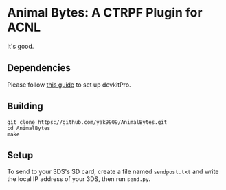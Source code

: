 # Animal Bytes: A CTRPF Plugin for ACNL
It's good.

## Dependencies
Please follow [this guide](https://devkitpro.org/wiki/Getting_Started) to set up devkitPro.

## Building
```
git clone https://github.com/yak9909/AnimalBytes.git
cd AnimalBytes
make
```

## Setup
To send to your 3DS's SD card, create a file named `sendpost.txt` and write the local IP address of your 3DS, then run `send.py`.

